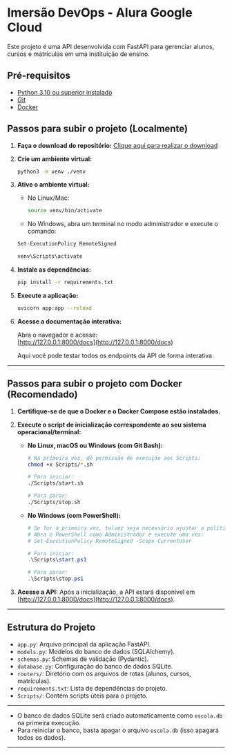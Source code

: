 # Imersão DevOps - Alura Google Cloud

Este projeto é uma API desenvolvida com FastAPI para gerenciar alunos, cursos e matrículas em uma instituição de ensino.

## Pré-requisitos

- [Python 3.10 ou superior instalado](https://www.python.org/downloads/)
- [Git](https://git-scm.com/downloads)
- [Docker](https://www.docker.com/get-started/)

## Passos para subir o projeto (Localmente)

1. **Faça o download do repositório:**
   [Clique aqui para realizar o download](https://github.com/SamuelDinizTenorio/ellis/archive/refs/heads/main.zip)

2. **Crie um ambiente virtual:**
   ```sh
   python3 -m venv ./venv
   ```

3. **Ative o ambiente virtual:**
   - No Linux/Mac:
     ```sh
     source venv/bin/activate
     ```
   - No Windows, abra um terminal no modo administrador e execute o comando:
   ```sh
   Set-ExecutionPolicy RemoteSigned
   ```

     ```sh
     venv\Scripts\activate
     ```

4. **Instale as dependências:**
   ```sh
   pip install -r requirements.txt
   ```

5. **Execute a aplicação:**
   ```sh
   uvicorn app:app --reload
   ```

6. **Acesse a documentação interativa:**

   Abra o navegador e acesse:  
   [http://127.0.0.1:8000/docs](http://127.0.0.1:8000/docs)

   Aqui você pode testar todos os endpoints da API de forma interativa.

---

## Passos para subir o projeto com Docker (Recomendado)

1. **Certifique-se de que o Docker e o Docker Compose estão instalados.**

2. **Execute o script de inicialização correspondente ao seu sistema operacional/terminal:**

   - **No Linux, macOS ou Windows (com Git Bash):**
     ```sh
     # Na primeira vez, dê permissão de execução aos Scripts:
     chmod +x Scripts/*.sh
     
     # Para iniciar:
     ./Scripts/start.sh
     
     # Para parar:
     ./Scripts/stop.sh
     ```

   - **No Windows (com PowerShell):**
     ```powershell
     # Se for a primeira vez, talvez seja necessário ajustar a política de execução.
     # Abra o PowerShell como Administrador e execute uma vez:
     # Set-ExecutionPolicy RemoteSigned -Scope CurrentUser

     # Para iniciar:
     .\Scripts\start.ps1

     # Para parar:
     .\Scripts\stop.ps1
     ```

3. **Acesse a API:**
   Após a inicialização, a API estará disponível em [http://127.0.0.1:8000/docs](http://127.0.0.1:8000/docs).

---

## Estrutura do Projeto

- `app.py`: Arquivo principal da aplicação FastAPI.
- `models.py`: Modelos do banco de dados (SQLAlchemy).
- `schemas.py`: Schemas de validação (Pydantic).
- `database.py`: Configuração do banco de dados SQLite.
- `routers/`: Diretório com os arquivos de rotas (alunos, cursos, matrículas).
- `requirements.txt`: Lista de dependências do projeto.
- `Scripts/`: Contém scripts úteis para o projeto.

---

- O banco de dados SQLite será criado automaticamente como `escola.db` na primeira execução.
- Para reiniciar o banco, basta apagar o arquivo `escola.db` (isso apagará todos os dados).

---
